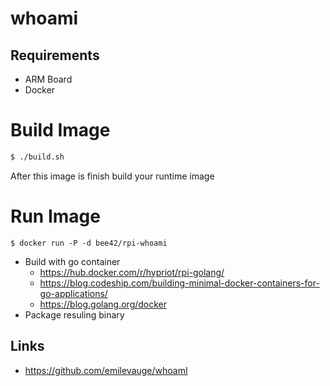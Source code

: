 # whoami

## Requirements
* ARM Board
* Docker

# Build Image

```bash
$ ./build.sh
```
After this image is finish build your runtime image

# Run Image
```
$ docker run -P -d bee42/rpi-whoami
```
* Build with go container
  * https://hub.docker.com/r/hypriot/rpi-golang/
  * https://blog.codeship.com/building-minimal-docker-containers-for-go-applications/
  * https://blog.golang.org/docker
* Package resuling binary

## Links

* https://github.com/emilevauge/whoamI
